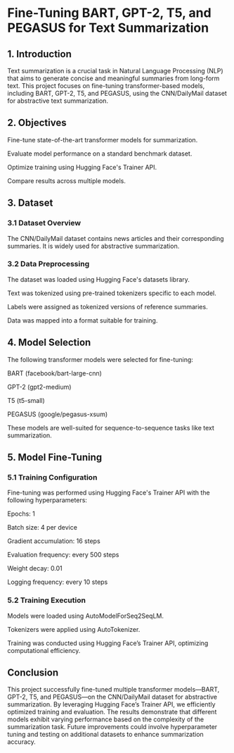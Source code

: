 # Fine-Tuning BART, GPT-2, T5, and PEGASUS for Text Summarization

## 1. Introduction

Text summarization is a crucial task in Natural Language Processing (NLP) that aims to generate concise and meaningful summaries from long-form text. This project focuses on fine-tuning transformer-based models, including BART, GPT-2, T5, and PEGASUS, using the CNN/DailyMail dataset for abstractive text summarization.

## 2. Objectives

Fine-tune state-of-the-art transformer models for summarization.

Evaluate model performance on a standard benchmark dataset.

Optimize training using Hugging Face's Trainer API.

Compare results across multiple models.

## 3. Dataset

### 3.1 Dataset Overview

The CNN/DailyMail dataset contains news articles and their corresponding summaries. It is widely used for abstractive summarization.

### 3.2 Data Preprocessing

The dataset was loaded using Hugging Face's datasets library.

Text was tokenized using pre-trained tokenizers specific to each model.

Labels were assigned as tokenized versions of reference summaries.

Data was mapped into a format suitable for training.

## 4. Model Selection

The following transformer models were selected for fine-tuning:

BART (facebook/bart-large-cnn)

GPT-2 (gpt2-medium)

T5 (t5-small)

PEGASUS (google/pegasus-xsum)

These models are well-suited for sequence-to-sequence tasks like text summarization.

## 5. Model Fine-Tuning

### 5.1 Training Configuration

Fine-tuning was performed using Hugging Face's Trainer API with the following hyperparameters:

Epochs: 1

Batch size: 4 per device

Gradient accumulation: 16 steps

Evaluation frequency: every 500 steps

Weight decay: 0.01

Logging frequency: every 10 steps

### 5.2 Training Execution

Models were loaded using AutoModelForSeq2SeqLM.

Tokenizers were applied using AutoTokenizer.

Training was conducted using Hugging Face’s Trainer API, optimizing computational efficiency.

## Conclusion
This project successfully fine-tuned multiple transformer models—BART, GPT-2, T5, and PEGASUS—on the CNN/DailyMail dataset for abstractive summarization. By leveraging Hugging Face’s Trainer API, we efficiently optimized training and evaluation. The results demonstrate that different models exhibit varying performance based on the complexity of the summarization task. Future improvements could involve hyperparameter tuning and testing on additional datasets to enhance summarization accuracy.

